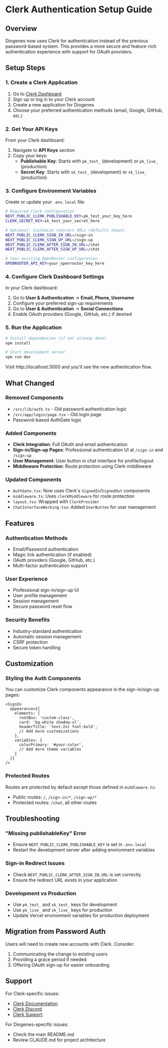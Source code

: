 # Clerk Authentication Setup Guide

## Overview
Diogenes now uses Clerk for authentication instead of the previous password-based system. This provides a more secure and feature-rich authentication experience with support for OAuth providers.

## Setup Steps

### 1. Create a Clerk Application
1. Go to [Clerk Dashboard](https://dashboard.clerk.com)
2. Sign up or log in to your Clerk account
3. Create a new application for Diogenes
4. Choose your preferred authentication methods (email, Google, GitHub, etc.)

### 2. Get Your API Keys
From your Clerk dashboard:
1. Navigate to **API Keys** section
2. Copy your keys:
   - **Publishable Key**: Starts with `pk_test_` (development) or `pk_live_` (production)
   - **Secret Key**: Starts with `sk_test_` (development) or `sk_live_` (production)

### 3. Configure Environment Variables
Create or update your `.env.local` file:

```bash
# Required Clerk Configuration
NEXT_PUBLIC_CLERK_PUBLISHABLE_KEY=pk_test_your_key_here
CLERK_SECRET_KEY=sk_test_your_secret_here

# Optional: Customize redirect URLs (defaults shown)
NEXT_PUBLIC_CLERK_SIGN_IN_URL=/sign-in
NEXT_PUBLIC_CLERK_SIGN_UP_URL=/sign-up
NEXT_PUBLIC_CLERK_AFTER_SIGN_IN_URL=/chat
NEXT_PUBLIC_CLERK_AFTER_SIGN_UP_URL=/chat

# Your existing OpenRouter configuration
OPENROUTER_API_KEY=your_openrouter_key_here
```

### 4. Configure Clerk Dashboard Settings
In your Clerk dashboard:
1. Go to **User & Authentication** → **Email, Phone, Username**
2. Configure your preferred sign-up requirements
3. Go to **User & Authentication** → **Social Connections**
4. Enable OAuth providers (Google, GitHub, etc.) if desired

### 5. Run the Application
```bash
# Install dependencies (if not already done)
npm install

# Start development server
npm run dev
```

Visit http://localhost:3000 and you'll see the new authentication flow.

## What Changed

### Removed Components
- `/src/lib/auth.ts` - Old password authentication logic
- `/src/app/login/page.tsx` - Old login page
- Password-based AuthGate logic

### Added Components
- **Clerk Integration**: Full OAuth and email authentication
- **Sign-in/Sign-up Pages**: Professional authentication UI at `/sign-in` and `/sign-up`
- **User Management**: User button in chat interface for profile/logout
- **Middleware Protection**: Route protection using Clerk middleware

### Updated Components
- `AuthGate.tsx`: Now uses Clerk's `SignedIn`/`SignedOut` components
- `middleware.ts`: Uses `clerkMiddleware` for route protection
- `layout.tsx`: Wrapped with `ClerkProvider`
- `ChatInterfaceWorking.tsx`: Added `UserButton` for user management

## Features

### Authentication Methods
- Email/Password authentication
- Magic link authentication (if enabled)
- OAuth providers (Google, GitHub, etc.)
- Multi-factor authentication support

### User Experience
- Professional sign-in/sign-up UI
- User profile management
- Session management
- Secure password reset flow

### Security Benefits
- Industry-standard authentication
- Automatic session management
- CSRF protection
- Secure token handling

## Customization

### Styling the Auth Components
You can customize Clerk components appearance in the sign-in/sign-up pages:

```tsx
<SignIn 
  appearance={{
    elements: {
      rootBox: 'custom-class',
      card: 'bg-white shadow-xl',
      headerTitle: 'text-2xl font-bold',
      // Add more customizations
    },
    variables: {
      colorPrimary: '#your-color',
      // Add more theme variables
    }
  }}
/>
```

### Protected Routes
Routes are protected by default except those defined in `middleware.ts`:
- Public routes: `/`, `/sign-in/*`, `/sign-up/*`
- Protected routes: `/chat`, all other routes

## Troubleshooting

### "Missing publishableKey" Error
- Ensure `NEXT_PUBLIC_CLERK_PUBLISHABLE_KEY` is set in `.env.local`
- Restart the development server after adding environment variables

### Sign-in Redirect Issues
- Check `NEXT_PUBLIC_CLERK_AFTER_SIGN_IN_URL` is set correctly
- Ensure the redirect URL exists in your application

### Development vs Production
- Use `pk_test_` and `sk_test_` keys for development
- Use `pk_live_` and `sk_live_` keys for production
- Update Vercel environment variables for production deployment

## Migration from Password Auth

Users will need to create new accounts with Clerk. Consider:
1. Communicating the change to existing users
2. Providing a grace period if needed
3. Offering OAuth sign-up for easier onboarding

## Support

For Clerk-specific issues:
- [Clerk Documentation](https://clerk.com/docs)
- [Clerk Discord](https://discord.com/invite/b5rXHjAg7A)
- [Clerk Support](https://clerk.com/support)

For Diogenes-specific issues:
- Check the main README.md
- Review CLAUDE.md for project architecture